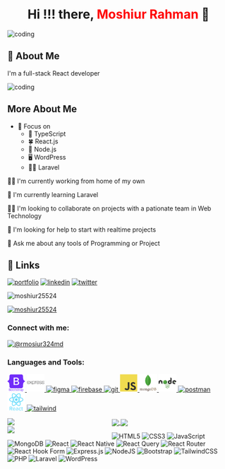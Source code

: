 <h1 style='text-align: center'>Hi !!! there, <span style='color: red'>Moshiur Rahman</span> 👋</h1>
<img src='https://i.ibb.co/6y6cRJF/Moshiur-Rahman-Banner-Image-2.png' width='800' alt='coding' />


## 🚀 About Me
I'm a full-stack React developer

<img src='https://camo.githubusercontent.com/cae12fddd9d6982901d82580bdf321d81fb299141098ca1c2d4891870827bf17/68747470733a2f2f6d69726f2e6d656469756d2e636f6d2f6d61782f313336302f302a37513379765349765f7430696f4a2d5a2e676966' width='400' alt='coding' />

## More About Me
- 🌱 Focus on 
  - 🚤 TypeScript 
  - 🍀 React.js 
  - 🌿 Node.js
  - 🖥️ WordPress
  - 🧑‍💻 Laravel
 
👩‍💻 I'm currently working from home of my own

🧠 I'm currently learning Laravel

👯‍♀️ I'm looking to collaborate on projects with a pationate team in Web Technology

🤔 I'm looking for help to start with realtime projects

💬 Ask me about any tools of Programming or Project


## 🔗 Links
[![portfolio](https://img.shields.io/badge/my_portfolio-000?style=for-the-badge&logo=ko-fi&logoColor=white)](https://moshiur-portfolio-60cccc.netlify.app/)
[![linkedin](https://img.shields.io/badge/linkedin-0A66C2?style=for-the-badge&logo=linkedin&logoColor=white)](https://www.linkedin.com/in/md-moshiur-rahman-13b951161/)
[![twitter](https://img.shields.io/badge/twitter-1DA1F2?style=for-the-badge&logo=twitter&logoColor=white)](https://twitter.com/Rmosiur324Md)


<p align="left"> <img src="https://komarev.com/ghpvc/?username=moshiur25524&label=Profile%20views&color=0e75b6&style=flat" alt="moshiur25524" /> </p>

<p align="left"> <a href="https://github.com/moshiur25524/MTF-Client"><img src="https://github-profile-trophy.vercel.app/?username=moshiur25524" alt="moshiur25524" /></a> </p>

<h3 align="left">Connect with me:</h3>
<p align="left">
<a href="https://twitter.com/@rmosiur324md" target="blank"><img align="center" src="https://raw.githubusercontent.com/rahuldkjain/github-profile-readme-generator/master/src/images/icons/Social/twitter.svg" alt="@rmosiur324md" height="30" width="40" /></a>
</p>

<h3 align="left">Languages and Tools:</h3>
<p class="width: 100%"> <a href="https://getbootstrap.com" target="_blank" rel="noreferrer"> <img src="https://raw.githubusercontent.com/devicons/devicon/master/icons/bootstrap/bootstrap-plain-wordmark.svg" alt="bootstrap" width="40" height="40"/> </a> <a href="https://expressjs.com" target="_blank" rel="noreferrer"> <img src="https://raw.githubusercontent.com/devicons/devicon/master/icons/express/express-original-wordmark.svg" alt="express" width="40" height="40"/> </a> <a href="https://www.figma.com/" target="_blank" rel="noreferrer"> <img src="https://www.vectorlogo.zone/logos/figma/figma-icon.svg" alt="figma" width="40" height="40"/> </a> <a href="https://firebase.google.com/" target="_blank" rel="noreferrer"> <img src="https://www.vectorlogo.zone/logos/firebase/firebase-icon.svg" alt="firebase" width="40" height="40"/> </a> <a href="https://git-scm.com/" target="_blank" rel="noreferrer"> <img src="https://www.vectorlogo.zone/logos/git-scm/git-scm-icon.svg" alt="git" width="40" height="40"/> </a> <a href="https://developer.mozilla.org/en-US/docs/Web/JavaScript" target="_blank" rel="noreferrer"> <img src="https://raw.githubusercontent.com/devicons/devicon/master/icons/javascript/javascript-original.svg" alt="javascript" width="40" height="40"/> </a> <a href="https://www.mongodb.com/" target="_blank" rel="noreferrer"> <img src="https://raw.githubusercontent.com/devicons/devicon/master/icons/mongodb/mongodb-original-wordmark.svg" alt="mongodb" width="40" height="40"/> </a> <a href="https://nodejs.org" target="_blank" rel="noreferrer"> <img src="https://raw.githubusercontent.com/devicons/devicon/master/icons/nodejs/nodejs-original-wordmark.svg" alt="nodejs" width="40" height="40"/> </a> <a href="https://postman.com" target="_blank" rel="noreferrer"> <img src="https://www.vectorlogo.zone/logos/getpostman/getpostman-icon.svg" alt="postman" width="40" height="40"/> </a> <a href="https://reactjs.org/" target="_blank" rel="noreferrer"> <img src="https://raw.githubusercontent.com/devicons/devicon/master/icons/react/react-original-wordmark.svg" alt="react" width="40" height="40"/> </a> <a href="https://tailwindcss.com/" target="_blank" rel="noreferrer"> <img src="https://www.vectorlogo.zone/logos/tailwindcss/tailwindcss-icon.svg" alt="tailwind" width="40" height="40"/> </a> </p>



<a href="https://github.com/moshiur25524/MTF-Client">
  <img class="width: 100%" align="center" src="https://github-readme-stats.vercel.app/api/pin/?username=moshiur25524&repo=MTF-Client" />
</a>
<a href="[https://github.com/anuraghazra/convoychat](https://github.com/moshiur25524/Bookory_Client)">
  <img class="width: 100%" align="center" src="https://github-readme-stats.vercel.app/api/pin/?username=moshiur25524&repo=Bookory_Client" />
</a>


<img align='left' width='47%' src='https://github-readme-stats.vercel.app/api?username=moshiur25524&show_icons=true&theme=radical'/>
<img align='left' width='47%' src='https://github-readme-stats.vercel.app/api/top-langs/?username=moshiur25524&layout=compact'/>

<!-- ![moshiur's GitHub stats](https://github-readme-stats.vercel.app/api?username=moshiur25524&show_icons=true&theme=radical) -->
<!-- [![Top Langs](https://github-readme-stats.vercel.app/api/top-langs/?username=moshiur25524&layout=compact)](https://github.com/anuraghazra/github-readme-stats) -->
![HTML5](https://img.shields.io/badge/html5-%23E34F26.svg?style=for-the-badge&logo=html5&logoColor=white)
![CSS3](https://img.shields.io/badge/css3-%231572B6.svg?style=for-the-badge&logo=css3&logoColor=white)
![JavaScript](https://img.shields.io/badge/javascript-%23323330.svg?style=for-the-badge&logo=javascript&logoColor=%23F7DF1E)
![MongoDB](https://img.shields.io/badge/MongoDB-%234ea94b.svg?style=for-the-badge&logo=mongodb&logoColor=white)
![React](https://img.shields.io/badge/react-%2320232a.svg?style=for-the-badge&logo=react&logoColor=%2361DAFB)
![React Native](https://img.shields.io/badge/react_native-%2320232a.svg?style=for-the-badge&logo=react&logoColor=%2361DAFB)
![React Query](https://img.shields.io/badge/-React%20Query-FF4154?style=for-the-badge&logo=react%20query&logoColor=white)
![React Router](https://img.shields.io/badge/React_Router-CA4245?style=for-the-badge&logo=react-router&logoColor=white)
![React Hook Form](https://img.shields.io/badge/React%20Hook%20Form-%23EC5990.svg?style=for-the-badge&logo=reacthookform&logoColor=white)
![Express.js](https://img.shields.io/badge/express.js-%23404d59.svg?style=for-the-badge&logo=express&logoColor=%2361DAFB)
![NodeJS](https://img.shields.io/badge/node.js-6DA55F?style=for-the-badge&logo=node.js&logoColor=white)
![Bootstrap](https://img.shields.io/badge/bootstrap-%23563D7C.svg?style=for-the-badge&logo=bootstrap&logoColor=white)
![TailwindCSS](https://img.shields.io/badge/tailwindcss-%2338B2AC.svg?style=for-the-badge&logo=tailwind-css&logoColor=white)
![PHP](https://img.shields.io/badge/php-%2338B2AC.svg?style=for-the-badge&logo=php&logoColor=white&labelColor=violetk&color=violet)
![Laravel](https://img.shields.io/badge/laravel-%2338B2AC.svg?style=for-the-badge&logo=laravel&logoColor=white&labelColor=red&color=red)
![WordPress](https://img.shields.io/badge/wordpress-%2338B2AC.svg?style=for-the-badge&logo=wordpress&logoColor=white&labelColor=black&color=black)

<!-- 
Watch my contribution graph being eaten by a Snake! 🐍

![Watch my contribution graph being eaten by a Snake!](https://raw.githubusercontent.com/praveenscience/praveenscience/master/soc/snake.svg) -->
